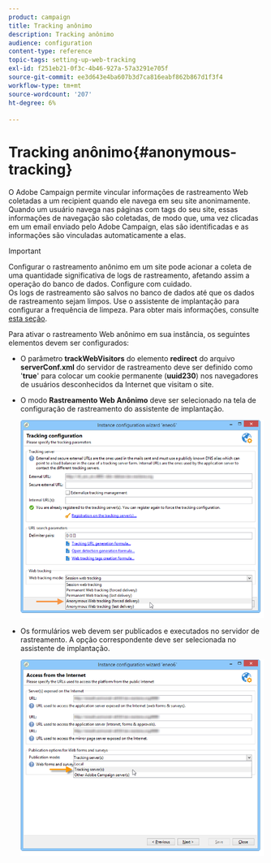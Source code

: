 ```yaml
---
product: campaign
title: Tracking anônimo
description: Tracking anônimo
audience: configuration
content-type: reference
topic-tags: setting-up-web-tracking
exl-id: f251eb21-0f3c-4b46-927a-57a3291e705f
source-git-commit: ee3d643e4ba607b3d7ca816eabf862b867d1f3f4
workflow-type: tm+mt
source-wordcount: '207'
ht-degree: 6%

---
```


# Tracking anônimo{#anonymous-tracking}

O Adobe Campaign permite vincular informações de rastreamento Web coletadas a um recipient quando ele navega em seu site anonimamente. Quando um usuário navega nas páginas com tags do seu site, essas informações de navegação são coletadas, de modo que, uma vez clicadas em um email enviado pelo Adobe Campaign, elas são identificadas e as informações são vinculadas automaticamente a elas.

>[!IMPORTANT]
>
>Configurar o rastreamento anônimo em um site pode acionar a coleta de uma quantidade significativa de logs de rastreamento, afetando assim a operação do banco de dados. Configure com cuidado.\
>Os logs de rastreamento são salvos no banco de dados até que os dados de rastreamento sejam limpos. Use o assistente de implantação para configurar a frequência de limpeza. Para obter mais informações, consulte [esta seção](../../installation/using/deploying-an-instance.md#purging-data).

Para ativar o rastreamento Web anônimo em sua instância, os seguintes elementos devem ser configurados:

* O parâmetro **trackWebVisitors** do elemento **redirect** do arquivo **serverConf.xml** do servidor de rastreamento deve ser definido como &#39;**true**&#39; para colocar um cookie permanente (**uuid230**) nos navegadores de usuários desconhecidos da Internet que visitam o site.
* O modo **Rastreamento Web Anônimo** deve ser selecionado na tela de configuração de rastreamento do assistente de implantação.

   ![](assets/webtracking_anonymous_set.png)

* Os formulários web devem ser publicados e executados no servidor de rastreamento. A opção correspondente deve ser selecionada no assistente de implantação.

   ![](assets/webtracking_publication_set_for_webapps.png)
